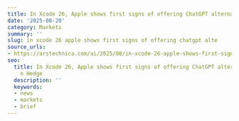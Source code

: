 ```yaml
---
title: In Xcode 26, Apple shows first signs of offering ChatGPT alternatives
date: '2025-08-20'
category: Markets
summary: ''
slug: in xcode 26 apple shows first signs of offering chatgpt alte
source_urls:
- https://arstechnica.com/ai/2025/08/in-xcode-26-apple-shows-first-signs-of-offering-chatgpt-alternatives/
seo:
  title: In Xcode 26, Apple shows first signs of offering ChatGPT alternatives | Hash
    n Hedge
  description: ''
  keywords:
  - news
  - markets
  - brief
---
```



